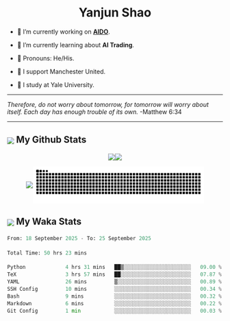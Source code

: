 

<h1 align="center">Yanjun Shao</h1>

- 🐒 I’m currently working on **[AIDO](https://github.com/genbio-ai/AIDO)**.

- 🦧 I’m currently learning about **AI Trading**.

- 🦍 Pronouns: He/His.

- 👹 I support Manchester United.

- 🐶 I study at Yale University.

---

<i> Therefore, do not worry about tomorrow, for tomorrow will worry about itself. Each day has enough trouble of its own. </i> -Matthew 6:34

---

<h2><img src="https://emojis.slackmojis.com/emojis/images/1579216111/7550/pikachu_wave.gif?1579216111" align="center" width="28" /> My Github Stats</h2>

<p align="center"><img align="center" src = "https://github-readme-stats.vercel.app/api?username=super-dainiu&show_icons=true&count_private=true&theme=tokyonight&hide=issues&line_height=30" width="400px"><img align="center" src = "https://github-readme-streak-stats.herokuapp.com/?user=super-dainiu&theme=tokyonight" width="400px"></p>

<p align="center"><img align="center" width="400px" src="https://github-readme-stats.vercel.app/api/top-langs/?username=super-dainiu&layout=compact&theme=tokyonight&hide=html,tex,jupyter%20notebook"><img align="center" width="400px" src="https://github.com/super-dainiu/super-dainiu/blob/output/github-contribution-grid-snake.svg"></p>

<h2><img src="https://emojis.slackmojis.com/emojis/images/1579216111/7550/pikachu_wave.gif?1579216111" align="center" width="28" /> My Waka Stats</h2>

<!--START_SECTION:waka-->

```python
From: 18 September 2025 - To: 25 September 2025

Total Time: 50 hrs 23 mins

Python             4 hrs 31 mins   ██▒░░░░░░░░░░░░░░░░░░░░░░   09.00 %
TeX                3 hrs 57 mins   ██░░░░░░░░░░░░░░░░░░░░░░░   07.87 %
YAML               26 mins         ▒░░░░░░░░░░░░░░░░░░░░░░░░   00.89 %
SSH Config         10 mins         ░░░░░░░░░░░░░░░░░░░░░░░░░   00.34 %
Bash               9 mins          ░░░░░░░░░░░░░░░░░░░░░░░░░   00.32 %
Markdown           6 mins          ░░░░░░░░░░░░░░░░░░░░░░░░░   00.22 %
Git Config         1 min           ░░░░░░░░░░░░░░░░░░░░░░░░░   00.03 %
```

<!--END_SECTION:waka-->

